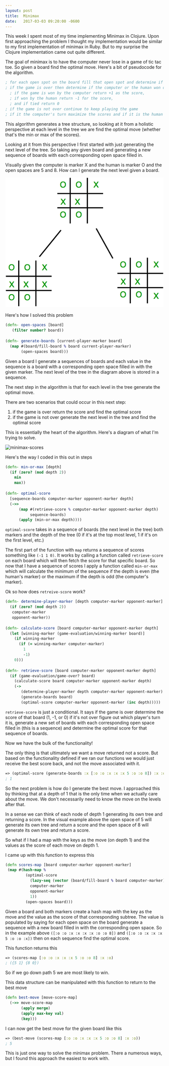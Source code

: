 ```yaml
---
layout: post
title:  Minimax 
date:   2017-03-03 09:20:00 -0600
---
```


This week I spent most of my time implementing Minimax in Clojure. Upon first approaching the problem I thought my implementation would be similar to my first implementation of minimax in Ruby. But to my surprise the Clojure implementation came out quite different. 

The goal of minimax is to have the computer never lose in a game of tic tac toe. So given a board find the optimal move. Here's a bit of pseudocode for the algorithm.

```clojure
; for each open spot on the board fill that open spot and determine if the game is over
; if the game is over then determine if the computer or the human won or if the game was tied
  ; if the game is won by the computer return +1 as the score,  
  ; if won by the human return -1 for the score, 
  ; and if tied return 0
; if the game is not over continue to keep playing the game
; if it the computer's turn maximize the scores and if it is the human's turn minimize the scores
```

This algorithm generates a tree structure, so looking at it from a holistic perspective at each level in the tree we are find the optimal move (whether that's the min or max of the scores). 

Looking at it from this perspective I first started with just generating the next level of the tree. So taking any given board and generating a new sequence of boards with each corresponding open space filled in. 

Visually given the computer is marker X and the human is marker O and the open spaces are 5 and 8. How can I generate the next level given a board. 

![minimax-next-boards](/assets/minimax-next-boards.png)

Here's how I solved this problem
```clojure
(defn- open-spaces [board]
   (filter number? board))

(defn- generate-boards [current-player-marker board]
  (map #(board/fill-board % board current-player-marker)
       (open-spaces board)))
```

Given a board I generate a sequences of boards and each value in the sequence is a board with a corresponding open space filled in with the given marker. The next level of the tree in the diagram above is stored in a sequence. 

The next step in the algorithm is that for each level in the tree generate the optimal move. 

There are two scenarios that could occur in this next step: 
  1. if the game is over return the score and find the optimal score 
  2. if the game is not over generate the next level in the tree and find the optimal score 

This is essentially the heart of the algorithm. Here's a diagram of what I'm trying to solve. 


![minimax-scores](/assets/minimax-scores.png)

Here's the way I coded in this out in steps

```clojure
(defn- min-or-max [depth]
  (if (zero? (mod depth 2))
    min
    max))

(defn- optimal-score
  [sequence-boards computer-marker opponent-marker depth]
  (->>
      (map #(retrieve-score % computer-marker opponent-marker depth)
           sequence-boards)
      (apply (min-or-max depth))))
```

`optimal-score` takes in a sequence of boards (the next level in the tree) both markers and the depth of the tree (0 if it's at the top most level, 1 if it's on the first level, etc.)

The first part of the function with `map` returns a sequence of scores something like `(-1 1 0)`. It works by calling a function called `retrieve-score` on each board which will then fetch the score for that specific board. So now that I have a sequence of scores I apply a function called `min-or-max` which will calculate the minimum of the sequence if the depth is even (the human's marker) or the maximum if the depth is odd (the computer's marker). 

Ok so how does `retreive-score` work? 

```clojure
(defn- determine-player-marker [depth computer-marker opponent-marker]
  (if (zero? (mod depth 2))
   computer-marker
   opponent-marker))

(defn- calculate-score [board computer-marker opponent-marker depth]
  (let [winning-marker (game-evaluation/winning-marker board)]
    (if winning-marker
      (if (= winning-marker computer-marker)
        1
        -1)
    0)))

(defn- retrieve-score [board computer-marker opponent-marker depth]
  (if (game-evaluation/game-over? board)
    (calculate-score board computer-marker opponent-marker depth)
    (->
       (determine-player-marker depth computer-marker opponent-marker)
       (generate-boards board)
       (optimal-score computer-marker opponent-marker (inc depth)))))
```

`retrieve-score` is just a conditional. It says if the game is over determine the score of that board (1, -1, or 0) if it's not over figure out which player's turn it is, generate a new set of boards with each corresponding open space filled in (this is a sequence) and determine the optimal score for that sequence of boards. 

Now we have the bulk of the functionality! 

The only thing is that ultimately  we want a move returned not a score. But based on the functionality defined if we ran our functions we would just receive the best score back, and not the move associated with it. 

```clojure
=> (optimal-score (generate-boards :x [:o :o :x :x :x 5 :o :o 8]) :x :o 1)
; 1
```

So the next problem is how do I generate the best move. I approached this by thinking that at a depth of 1 that is the only time when we actually care about the move. We don't necessarily need to know the move on the levels after that. 

In a sense we can think of each node of depth 1 generating its own tree and returning a score. In the visual example above the open space of 5 will generate its own tree and return a score and the open space of 8 will generate its own tree and return a score.

So what if I had a map with the keys as the move (on depth 1) and the values as the score of each move on depth 1.

I came up with this function to express this 

```clojure
(defn scores-map [board computer-marker opponent-marker]
 (map #(hash-map %
         (optimal-score
           (lazy-seq (vector (board/fill-board % board computer-marker)))
           computer-marker
           opponent-marker
           1))
         (open-spaces board)))
```

Given a board and both markers create a hash map with the key as the move and the value as the score of that corresponding subtree. The value is populated by saying for each open space on the board generate a sequence with a new board filled in with the corresponding open space. So in the example above `([:o :o :x :x :x :x :o :o 8])` and `([:o :o :x :x :x 5 :o :o :x])` then on each sequence find the optimal score.

This function returns this

```clojure
=> (scores-map [:o :o :x :x :x 5 :o :o 8] :x :o)
; ({5 1} {8 0})
```

So if we go down path 5 we are most likely to win. 

This data structure can be manipulated with this function to return to the best move

```clojure
(defn best-move [move-score-map]
  (->> move-score-map
       (apply merge)
       (apply max-key val)
       (key)))
```

I can now get the best move for the given board like this

```clojure
=> (best-move (scores-map [:o :o :x :x :x 5 :o :o 8] :x :o))
; 5
```

This is just one way to solve the minimax problem. There a numerous ways, but I found this approach the easiest to work with. 
